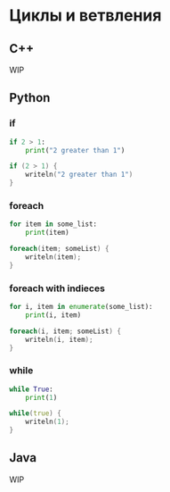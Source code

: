 # Циклы и ветвления

## C++

WIP

## Python

### if

```python
if 2 > 1:
    print("2 greater than 1")
```
```d
if (2 > 1) {
    writeln("2 greater than 1")
}
```

### foreach
```python
for item in some_list:
    print(item)
```
```d
foreach(item; someList) {
    writeln(item);
}
```

### foreach with indieces
```python
for i, item in enumerate(some_list):
    print(i, item)
```
```d
foreach(i, item; someList) {
    writeln(i, item);
}
```
### while
```python
while True:
    print(1)
```

```d
while(true) {
    writeln(1);
}
```


## Java

WIP
